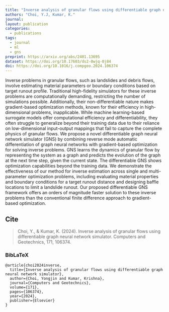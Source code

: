 ```yaml
---
title: "Inverse analysis of granular flows using differentiable graph neural network simulator"
authors: "Choi, Y.J, Kumar, K."
journal: 
layout: publication
categories: 
  - publications
tags:
  - journal
  - ml
  - gns
preprint: https://arxiv.org/abs/2401.13695
dataset: https://doi.org/10.17603/ds2-0wjq-0j84
doi: https://doi.org/10.1016/j.compgeo.2024.106374 
---
```


Inverse problems in granular flows, such as landslides and debris flows, involve estimating material parameters or boundary conditions based on target runout profile. Traditional high-fidelity simulators for these inverse problems are computationally demanding, restricting the number of simulations possible. Additionally, their non-differentiable nature makes gradient-based optimization methods, known for their efficiency in high-dimensional problems, inapplicable. While machine learning-based surrogate models offer computational efficiency and differentiability, they often struggle to generalize beyond their training data due to their reliance on low-dimensional input-output mappings that fail to capture the complete physics of granular flows. We propose a novel differentiable graph neural network simulator (GNS) by combining reverse mode automatic differentiation of graph neural networks with gradient-based optimization for solving inverse problems. GNS learns the dynamics of granular flow by representing the system as a graph and predicts the evolution of the graph at the next time step, given the current state. The differentiable GNS shows optimization capabilities beyond the training data. We demonstrate the effectiveness of our method for inverse estimation across single and multi-parameter optimization problems, including evaluating material properties and boundary conditions for a target runout distance and designing baffle locations to limit a landslide runout. Our proposed differentiable GNS framework offers an orders of magnitude faster solution to these inverse problems than the conventional finite difference approach to gradient-based optimization.

## Cite

> Choi, Y., & Kumar, K. (2024). Inverse analysis of granular flows using differentiable graph neural network simulator. Computers and Geotechnics, 171, 106374.

### BibLaTeX

```BibLaTeX
@article{choi2024inverse,
  title={Inverse analysis of granular flows using differentiable graph neural network simulator},
  author={Choi, Yongjin and Kumar, Krishna},
  journal={Computers and Geotechnics},
  volume={171},
  pages={106374},
  year={2024},
  publisher={Elsevier}
}
```
